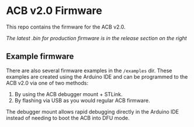 # ACB v2.0 Firmware
This repo contains the firmware for the ACB v2.0.

*The latest .bin for production firmware is in the release section on the right*


## Example firmware
There are also several firmware examples in the `/examples` dir. These examples are created using the Arduino IDE and can be programmed to the ACB v2.0 via one of two methods:
1) By using the ACB debugger mount + STLink.
2) By flashing via USB as you would regular ACB firmware.

The debugger mount allows rapid debugging directly in the Arduino IDE instead of needing to boot the ACB into DFU mode.
